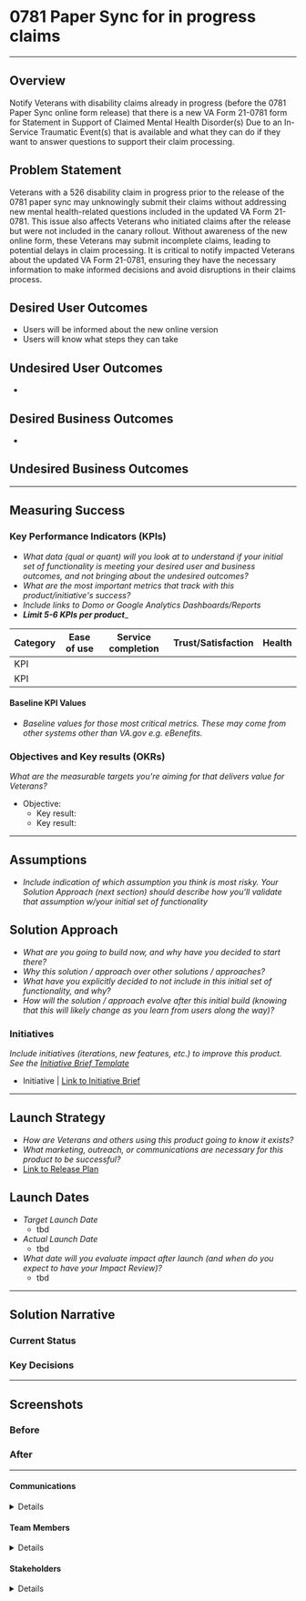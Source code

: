 
# 0781 Paper Sync for in progress claims

---

## Overview
Notify Veterans with disability claims already in progress (before the 0781 Paper Sync online form release) that there is a new VA Form 21-0781 form for Statement in Support of Claimed Mental Health Disorder(s) Due to an In-Service Traumatic Event(s) that is available and what they can do if they want to answer questions to support their claim processing. 

## Problem Statement
Veterans with a 526 disability claim in progress prior to the release of the 0781 paper sync may unknowingly submit their claims without addressing new mental health-related questions included in the updated VA Form 21-0781. This issue also affects Veterans who initiated claims after the release but were not included in the canary rollout. Without awareness of the new online form, these Veterans may submit incomplete claims, leading to potential delays in claim processing. It is critical to notify impacted Veterans about the updated VA Form 21-0781, ensuring they have the necessary information to make informed decisions and avoid disruptions in their claims process. 

## Desired User Outcomes

- Users will be informed about the new online version
- Users will know what steps they can take 

## Undesired User Outcomes
- 

## Desired Business Outcomes

- 

## Undesired Business Outcomes


---
## Measuring Success


### Key Performance Indicators (KPIs)
* *What data (qual or quant) will you look at to understand if your initial set of functionality is meeting your desired user and business outcomes, and not bringing about the undesired outcomes?*
* _What are the most important metrics that track with this product/initiative's success?_
* _Include links to Domo or Google Analytics Dashboards/Reports_
* _**Limit 5-6 KPIs per product**__

| Category | Ease of use | Service completion | Trust/Satisfaction | Health |
|----------|-------------|--------------------|--------------------|--------|
| KPI      |             |                    |                    |        |
| KPI      |             |                    |                    |        |

#### Baseline KPI Values
* _Baseline values for those most critical metrics. These may come from other systems other than VA.gov e.g. eBenefits._

### Objectives and Key results (OKRs)
_What are the measurable targets you're aiming for that delivers value for Veterans?_

- Objective:
  - Key result: 
  - Key result: 


---

## Assumptions
- *Include indication of which assumption you think is most risky. Your Solution Approach (next section) should describe how you'll validate that assumption w/your initial set of functionality*

## Solution Approach

- *What are you going to build now, and why have you decided to start there?*
- *Why this solution / approach over other solutions / approaches?*
- *What have you explicitly decided to not include in this initial set of functionality, and why?*
- *How will the solution / approach evolve after this initial build (knowing that this will likely change as you learn from users along the way)?*

### Initiatives
*Include initiatives (iterations, new features, etc.) to improve this product. See the [Initiative Brief Template](https://github.com/department-of-veterans-affairs/va.gov-team/blob/master/teams/vsa/product/initiative-brief-template.md)*

- Initiative | [Link to Initiative Brief](#)

--- 

## Launch Strategy
- *How are Veterans and others using this product going to know it exists?*
- *What marketing, outreach, or communications are necessary for this product to be successful?*
- [Link to Release Plan](https://github.com/department-of-veterans-affairs/va.gov-team/blob/master/platform/product-management/release-plan-template.md)

## Launch Dates
- *Target Launch Date*
  - tbd
- *Actual Launch Date* 
  - tbd
- *What date will you evaluate impact after launch (and when do you expect to have your Impact Review)?*
  - tbd

---

## Solution Narrative

### Current Status

### Key Decisions

---
   
## Screenshots

### Before

### After

---

#### Communications

<details>

- Team Name: DBEX-Carbs
- GitHub Label: DBEX-Carbs
- Slack channel: #benefits-disability 
- Product POCs: Emily Theis
- Stakeholders: Disability Benefits Crew

</details>

#### Team Members

<details>
 
- Prod Manager: Lisa Capaccioli
- Delivery Lead: Amy Plange
- Des/Res Lead: Ruben Sun
- Des/Res: Qian Chen
- Des/Res: Evelyn Hilbrich Davis
- Full Stack Eng: Nathan Burgess
- Full Stack Eng: Alison Jones
- Full Stack Eng: JR Reed
- Lead Eng: Kyle Soskin
</details>
 
#### Stakeholders

<details>
 
Disability Benefits Crew: 
- Product Owner: Leah 
- Eng Lead: Sam Wiley
- Design Lead: Shannon Ford 
- OBA Lead: David Reis
 
</details>
